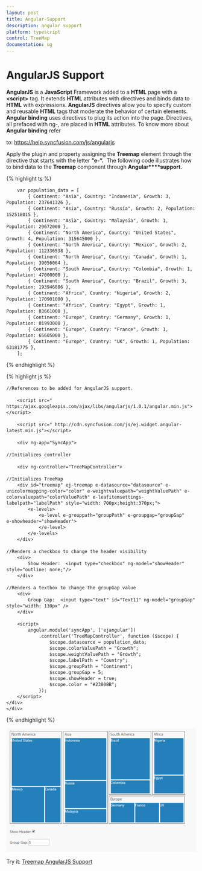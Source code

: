 ```yaml
---
layout: post
title: Angular-Support
description: angular support
platform: typescript
control: TreeMap
documentation: ug
---
```


# AngularJS Support

**AngularJS** is a **JavaScript** Framework added to a **HTML** page with a **&lt;script&gt;** tag. It extends **HTML** attributes with directives and binds data to **HTML** with expressions. **AngularJS** directives allow you to specify custom and reusable **HTML** tags that moderate the behavior of certain elements. **Angular binding** uses directives to plug its action into the page. Directives, all prefaced with ng-, are placed in **HTML** attributes. To know more about **Angular binding** refer 

to: <https://help.syncfusion.com/js/angularjs>

Apply the plugin and property assigning the **Treemap** element through the directive that starts with the letter **“e-“.**  The following code illustrates how to bind data to the **Treemap** component through **Angular****support**.

{% highlight ts %}

    

        var population_data = [
            { Continent: "Asia", Country: "Indonesia", Growth: 3, Population: 237641326 },
            { Continent: "Asia", Country: "Russia", Growth: 2, Population: 152518015 },
            { Continent: "Asia", Country: "Malaysia", Growth: 1, Population: 29672000 },
            { Continent: "North America", Country: "United States", Growth: 4, Population: 315645000 },
            { Continent: "North America", Country: "Mexico", Growth: 2, Population: 112336538 },
            { Continent: "North America", Country: "Canada", Growth: 1, Population: 39056064 },
            { Continent: "South America", Country: "Colombia", Growth: 1, Population: 47000000 },
            { Continent: "South America", Country: "Brazil", Growth: 3, Population: 193946886 },
            { Continent: "Africa", Country: "Nigeria", Growth: 2, Population: 170901000 },
            { Continent: "Africa", Country: "Egypt", Growth: 1, Population: 83661000 },
            { Continent: "Europe", Country: "Germany", Growth: 1, Population: 81993000 },
            { Continent: "Europe", Country: "France", Growth: 1, Population: 65605000 },
            { Continent: "Europe", Country: "UK", Growth: 1, Population: 63181775 },
        ];

    

{% endhighlight %}



{% highlight js %}

    //References to be added for AngularJS support.

        <script src=" https:/ajax.googleapis.com/ajax/libs/angularjs/1.0.1/angular.min.js"></script>

        <script src=" http://cdn.syncfusion.com/js/ej.widget.angular-latest.min.js"></script>

        <div ng-app="SyncApp">
    
    //Initializes controller
    
        <div ng-controller="TreeMapController">

    //Initializes TreeMap
        <div id="treemap" ej-treemap e-datasource="datasource" e-unicolormapping-color="color" e-weightvaluepath="weightValuePath" e-colorvaluepath="colorValuePath" e-leafitemsettings-labelpath="labelPath" style="width: 700px;height:370px;">
            <e-levels>
                <e-level e-grouppath="groupPath" e-groupgap="groupGap"                    e-showheader="showHeader">          
                </e-level>
            </e-levels>
        </div>
     
    //Renders a checkbox to change the header visibility
        <div>
            Show Header:  <input type="checkbox" ng-model="showHeader" style="outline: none;"/>   
        </div>
    
    //Renders a textbox to change the groupGap value 
        <div>
            Group Gap:  <input type="text" id="Text11" ng-model="groupGap" style="width: 110px" />
        </div> 
        
        <script>
            angular.module('syncApp', ['ejangular'])
                .controller('TreeMapController', function ($scope) {
                    $scope.datasource = population_data;
                    $scope.colorValuePath = "Growth";
                    $scope.weightValuePath = "Growth";
                    $scope.labelPath = "Country";                       
                    $scope.groupPath = "Continent";
                    $scope.groupGap = 5;
                    $scope.showHeader = true;
                    $scope.color = "#2380BB";
                });
        </script> 
    </div>
    </div>


{% endhighlight %}



![](Angular-Support_images/Angular-Support_img1.png)

Try it: [Treemap AngularJS Support](http://jsplayground.syncfusion.com/q5e4wf5f)






